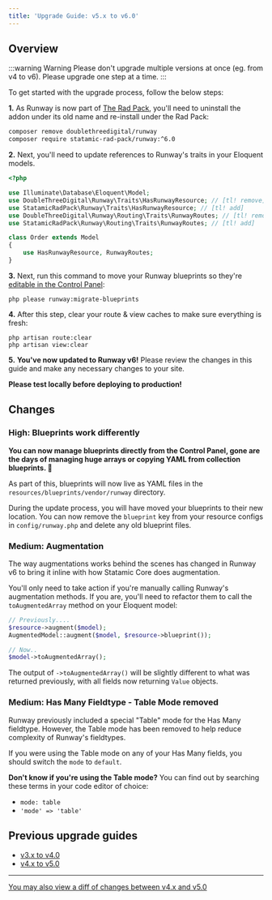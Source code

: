 ```yaml
---
title: 'Upgrade Guide: v5.x to v6.0'
---
```


## Overview

:::warning Warning
Please don't upgrade multiple versions at once (eg. from v4 to v6). Please upgrade one step at a time.
:::

To get started with the upgrade process, follow the below steps:

**1.** As Runway is now part of [The Rad Pack](https://github.com/statamic-rad-pack), you'll need to uninstall the addon under its old name and re-install under the Rad Pack:

```sh
composer remove doublethreedigital/runway
composer require statamic-rad-pack/runway:^6.0
```

**2.** Next, you'll need to update references to Runway's traits in your Eloquent models.

```php
<?php

use Illuminate\Database\Eloquent\Model;
use DoubleThreeDigital\Runway\Traits\HasRunwayResource; // [tl! remove]
use StatamicRadPack\Runway\Traits\HasRunwayResource; // [tl! add]
use DoubleThreeDigital\Runway\Routing\Traits\RunwayRoutes; // [tl! remove]
use StatamicRadPack\Runway\Routing\Traits\RunwayRoutes; // [tl! add]

class Order extends Model
{
    use HasRunwayResource, RunwayRoutes;
}
```

**3.** Next, run this command to move your Runway blueprints so they're [editable in the Control Panel](#content-high-blueprints-work-differently):

```
php please runway:migrate-blueprints
```

**4.** After this step, clear your route & view caches to make sure everything is fresh:

```
php artisan route:clear
php artisan view:clear
```

**5.** **You've now updated to Runway v6!** Please review the changes in this guide and make any necessary changes to your site.

**Please test locally before deploying to production!**

## Changes
### High: Blueprints work differently
**You can now manage blueprints directly from the Control Panel, gone are the days of managing huge arrays or copying YAML from collection blueprints. 🚀**

As part of this, blueprints will now live as YAML files in the `resources/blueprints/vendor/runway` directory.

During the update process, you will have moved your blueprints to their new location. You can now remove the `blueprint` key from your resource configs in `config/runway.php` and delete any old blueprint files.

### Medium: Augmentation
The way augmentations works behind the scenes has changed in Runway v6 to bring it inline with how Statamic Core does augmentation.

You'll only need to take action if you're manually calling Runway's augmentation methods. If you are, you'll need to refactor them to call the `toAugmentedArray` method on your Eloquent model:

```php
// Previously....
$resource->augment($model);
AugmentedModel::augment($model, $resource->blueprint());

// Now..
$model->toAugmentedArray();
```

The output of `->toAugmentedArray()` will be slightly different to what was returned previously, with all fields now returning `Value` objects.

### Medium: Has Many  Fieldtype - Table Mode removed
Runway previously included a special "Table" mode for the Has Many fieldtype. However, the Table mode has been removed to help reduce complexity of Runway's fieldtypes.

If you were using the Table mode on any of your Has Many fields, you should switch the `mode` to `default`.

**Don't know if you're using the Table mode?** You can find out by searching these terms in your code editor of choice:

* `mode: table`
* `'mode' => 'table'`

## Previous upgrade guides

-   [v3.x to v4.0](/upgrade-guides/v3-x-to-v4-0)
-   [v4.x to v5.0](/upgrade-guides/v4-x-to-v5-0)

---

[You may also view a diff of changes between v4.x and v5.0](https://github.com/statamic-rad-pack/runway/compare/5.x...6.x)
